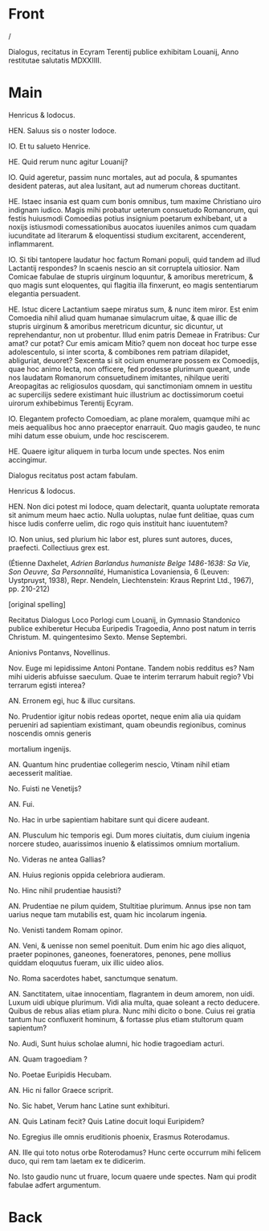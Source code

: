 # Front

/

Dialogus, recitatus in Ecyram Terentij publice exhibitam Louanij, Anno
restitutae salutatis MDXXIIII.



# Main



Henricus & Iodocus.

HEN. Saluus sis o noster Iodoce.

IO. Et tu salueto Henrice.

HE. Quid rerum nunc agitur Louanij?

IO. Quid ageretur, passim nunc mortales, aut ad pocula, & spumantes
desident pateras, aut alea lusitant, aut ad numerum choreas ductitant.

HE. Istaec insania est quam cum bonis omnibus, tum maxime Christiano
uiro indignam iudico. Magis mihi probatur ueterum consuetudo Romanorum,
qui festis huiusmodi Comoedias potius insignium poetarum exhibebant, ut
a noxijs istiusmodi comessationibus auocatos iuueniles animos cum quadam
iucunditate ad literarum & eloquentissi studium excitarent, accenderent,
inflammarent.

IO. Si tibi tantopere laudatur hoc factum Romani populi, quid tandem ad
illud Lactantij respondes? In scaenis nescio an sit corruptela
uitiosior. Nam Comicae fabulae de stupris uirginum loquuntur, & amoribus
meretricum, & quo magis sunt eloquentes, qui flagitia illa finxerunt, eo
magis sententiarum elegantia persuadent.

HE. Istuc dicere Lactantium saepe miratus sum, & nunc item miror. Est
enim Comoedia nihil aliud quam humanae simulacrum uitae, & quae illic de
stupris uirginum & amoribus meretricum dicuntur, sic dicuntur, ut
reprehendantur, non ut probentur. Illud enim patris Demeae in Fratribus:
Cur amat? cur potat? Cur emis amicam Mitio? quem non doceat hoc turpe
esse adolescentulo, si inter scorta, & combibones rem patriam dilapidet,
abliguriat, deuoret? Sexcenta si sit ocium enumerare possem ex
Comoedijs, quae hoc animo lecta, non officere, fed prodesse plurimum
queant, unde nos laudatam Romanorum consuetudinem imitantes, nihilque
ueriti Areopagitas ac religiosulos quosdam, qui sanctimoniam omnem in
uestitu ac supercilijs sedere existimant huic illustrium ac
doctissimorum coetui uirorum exhibebimus Terentij Ecyram.

IO. Elegantem profecto Comoediam, ac plane moralem, quamque mihi ac meis
aequalibus hoc anno praeceptor enarrauit. Quo magis gaudeo, te nunc mihi
datum esse obuium, unde hoc resciscerem.

HE. Quaere igitur aliquem in turba locum unde spectes. Nos enim
accingimur.

Dialogus recitatus post actam fabulam.

Henricus & Iodocus.

HEN. Non dici potest mi Iodoce, quam delectarit, quanta uoluptate
remorata sit animum meum haec actio. Nulla uoluptas, nulae funt
delitiae, quas cum hisce ludis conferre uelim, dic rogo quis instituit
hanc iuuentutem?

IO. Non unius, sed plurium hic labor est, plures sunt autores, duces,
praefecti. Collectiuus grex est.

(Étienne Daxhelet, *Adrien Barlandus humaniste Belge 1486-1638: Sa Vie,
Son Oeuvre, Sa Personnalité*, Humanistica Lovaniensia, 6 (Leuven:
Uystpruyst, 1938), Repr. Nendeln, Liechtenstein: Kraus Reprint Ltd.,
1967), pp. 210-212)

\[original spelling\]

Recitatus Dialogus Loco Porlogi cum Louanij, in Gymnasio Standonico
publice exhiberetur Hecuba Euripedis Tragoedia, Anno post natum in
terris Christum. M. quingentesimo Sexto. Mense Septembri.

Anionivs Pontanvs, Novellinus.

Nov. Euge mi lepidissime Antoni Pontane. Tandem nobis redditus es? Nam
mihi uideris abfuisse saeculum. Quae te interim terrarum habuit regio?
Vbi terrarum egisti interea?

AN. Erronem egi, huc & illuc cursitans.

No. Prudentior igitur nobis redeas oportet, neque enim alia uia quidam
perueniri ad sapientiam existimant, quam obeundis regionibus, cominus
noscendis omnis generis

mortalium ingenijs.

AN. Quantum hinc prudentiae collegerim nescio, Vtinam nihil etiam
aecesserit malitiae.

No. Fuisti ne Venetijs?

AN. Fui.

No. Hac in urbe sapientiam habitare sunt qui dicere audeant.

AN. Plusculum hic temporis egi. Dum mores ciuitatis, dum ciuium ingenia
norcere studeo, auarissimos inuenio & elatissimos omnium mortalium.

No. Videras ne antea Gallias?

AN. Huius regionis oppida celebriora audieram.

No. Hinc nihil prudentiae hausisti?

AN. Prudentiae ne pilum quidem, Stultitiae plurimum. Annus ipse non tam
uarius neque tam mutabilis est, quam hic incolarum ingenia.

No. Venisti tandem Romam opinor.

AN. Veni, & uenisse non semel poenituit. Dum enim hic ago dies aliquot,
praeter popinones, ganeones, foeneratores, penones, pene mollius quiddam
eloquutus fueram, uix illic uideo alios.

No. Roma sacerdotes habet, sanctumque senatum.

AN. Sanctitatem, uitae innocentiam, flagrantem in deum amorem, non uidi.
Luxum uidi ubique plurimum. Vidi alia multa, quae soleant a recto
deducere. Quibus de rebus alias etiam plura. Nunc mihi dicito o bone.
Cuius rei gratia tantum huc confluxerit hominum, & fortasse plus etiam
stultorum quam sapientum?

No. Audi, Sunt huius scholae alumni, hic hodie tragoediam acturi.

AN. Quam tragoediam ?

No. Poetae Euripidis Hecubam.

AN. Hic ni fallor Graece scriprit.

No. Sic habet, Verum hanc Latine sunt exhibituri.

AN. Quis Latinam fecit? Quis Latine docuit loqui Euripidem?

No. Egregius ille omnis eruditionis phoenix, Erasmus Roterodamus.

AN. Ille qui toto notus orbe Roterodamus? Hunc certe occurrum mihi
felicem duco, qui rem tam laetam ex te didicerim.

No. Isto gaudio nunc ut fruare, locum quaere unde spectes. Nam qui
prodit fabulae adfert argumentum.



# Back



